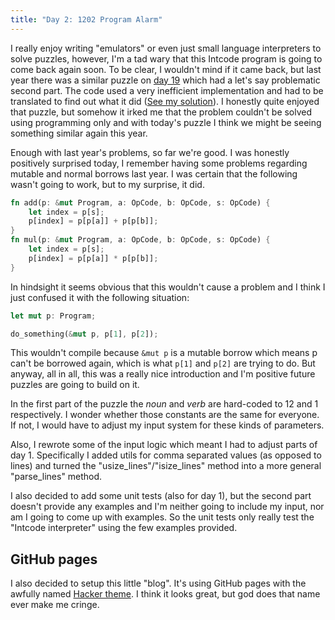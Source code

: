```yaml
---
title: "Day 2: 1202 Program Alarm"
---
```


I really enjoy writing "emulators" or even just small language interpreters to solve puzzles, however, I'm a tad wary that this Intcode program is going to come back again soon.
To be clear, I wouldn't mind if it came back, but last year there was a similar puzzle on [day 19](https://adventofcode.com/2018/day/19) which had a let's say problematic second part. The code used a very inefficient implementation and had to be translated to find out what it did ([See my solution](https://github.com/siku2/AoC2018/blob/master/src/puzzles/day19.rs)).
I honestly quite enjoyed that puzzle, but somehow it irked me that the problem couldn't be solved using programming only and with today's puzzle I think we might be seeing something similar again this year.

Enough with last year's problems, so far we're good. I was honestly positively surprised today, I remember having some problems regarding mutable and normal borrows last year.
I was certain that the following wasn't going to work, but to my surprise, it did.

```rust
fn add(p: &mut Program, a: OpCode, b: OpCode, s: OpCode) {
    let index = p[s];
    p[index] = p[p[a]] + p[p[b]];
}
fn mul(p: &mut Program, a: OpCode, b: OpCode, s: OpCode) {
    let index = p[s];
    p[index] = p[p[a]] * p[p[b]];
}
```

In hindsight it seems obvious that this wouldn't cause a problem and I think I just confused it with the following situation:

```rust
let mut p: Program;

do_something(&mut p, p[1], p[2]);
```

This wouldn't compile because `&mut p` is a mutable borrow which means p can't be borrowed again, which is what `p[1]` and `p[2]` are trying to do. But anyway, all in all, this was a really nice introduction and I'm positive future puzzles are going to build on it.

In the first part of the puzzle the *noun* and *verb* are hard-coded to 12 and 1 respectively. I wonder whether those constants are the same for everyone. If not, I would have to adjust my input system for these kinds of parameters.

Also, I rewrote some of the input logic which meant I had to adjust parts of day 1. Specifically I added utils for comma separated values (as opposed to lines) and turned the "usize_lines"/"isize_lines" method into a more general "parse_lines" method.

I also decided to add some unit tests (also for day 1), but the second part doesn't provide any examples and I'm neither going to include my input, nor am I going to come up with examples.
So the unit tests only really test the "Intcode interpreter" using the few examples provided.

## GitHub pages

I also decided to setup this little "blog". It's using GitHub pages with the awfully named [Hacker theme](https://pages-themes.github.io/hacker/). I think it looks great, but god does that name ever make me cringe.
